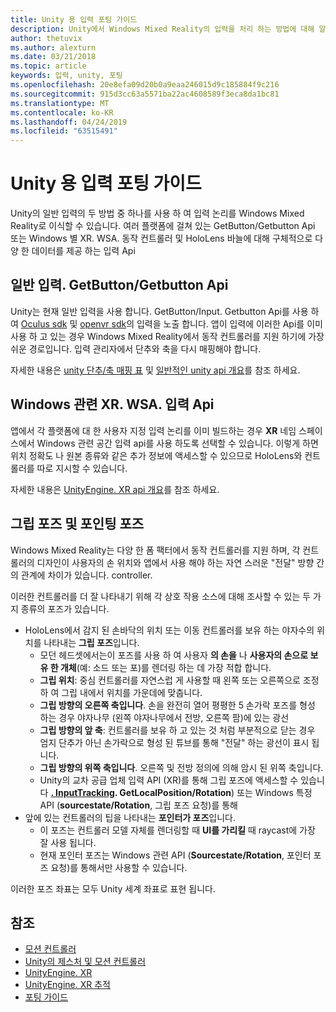 ```yaml
---
title: Unity 용 입력 포팅 가이드
description: Unity에서 Windows Mixed Reality의 입력을 처리 하는 방법에 대해 알아봅니다.
author: thetuvix
ms.author: alexturn
ms.date: 03/21/2018
ms.topic: article
keywords: 입력, unity, 포팅
ms.openlocfilehash: 20e8efa09d20b0a9eaa246015d9c185884f9c216
ms.sourcegitcommit: 915d3cc63a5571ba22ac4608589f3eca8da1bc81
ms.translationtype: MT
ms.contentlocale: ko-KR
ms.lasthandoff: 04/24/2019
ms.locfileid: "63515491"
---
```

# <a name="input-porting-guide-for-unity"></a>Unity 용 입력 포팅 가이드

Unity의 일반 입력의 두 방법 중 하나를 사용 하 여 입력 논리를 Windows Mixed Reality로 이식할 수 있습니다. 여러 플랫폼에 걸쳐 있는 GetButton/Getbutton Api 또는 Windows 별 XR. WSA. 동작 컨트롤러 및 HoloLens 바늘에 대해 구체적으로 다양 한 데이터를 제공 하는 입력 Api

## <a name="general-inputgetbuttongetaxis-apis"></a>일반 입력. GetButton/Getbutton Api

Unity는 현재 일반 입력을 사용 합니다. GetButton/Input. Getbutton Api를 사용 하 여 [Oculus sdk](https://docs.unity3d.com/Manual/OculusControllers.html) 및 [openvr sdk](https://docs.unity3d.com/Manual/OpenVRControllers.html)의 입력을 노출 합니다. 앱이 입력에 이러한 Api를 이미 사용 하 고 있는 경우 Windows Mixed Reality에서 동작 컨트롤러를 지원 하기에 가장 쉬운 경로입니다. 입력 관리자에서 단추와 축을 다시 매핑해야 합니다.

자세한 내용은 [unity 단추/축 매핑 표](gestures-and-motion-controllers-in-unity.md#unity-buttonaxis-mapping-table) 및 [일반적인 unity api 개요](gestures-and-motion-controllers-in-unity.md#common-unity-apis-inputgetbuttongetaxis)를 참조 하세요.

## <a name="windows-specific-xrwsainput-apis"></a>Windows 관련 XR. WSA. 입력 Api

앱에서 각 플랫폼에 대 한 사용자 지정 입력 논리를 이미 빌드하는 경우 **XR** 네임 스페이스에서 Windows 관련 공간 입력 api를 사용 하도록 선택할 수 있습니다. 이렇게 하면 위치 정확도 나 원본 종류와 같은 추가 정보에 액세스할 수 있으므로 HoloLens와 컨트롤러를 따로 지시할 수 있습니다.

자세한 내용은 [UnityEngine. XR api 개요](gestures-and-motion-controllers-in-unity.md#windows-specific-apis-xrwsainput)를 참조 하세요.

## <a name="grip-pose-vs-pointing-pose"></a>그립 포즈 및 포인팅 포즈

Windows Mixed Reality는 다양 한 폼 팩터에서 동작 컨트롤러를 지원 하며, 각 컨트롤러의 디자인이 사용자의 손 위치와 앱에서 사용 해야 하는 자연 스러운 "전달" 방향 간의 관계에 차이가 있습니다. controller.

이러한 컨트롤러를 더 잘 나타내기 위해 각 상호 작용 소스에 대해 조사할 수 있는 두 가지 종류의 포즈가 있습니다.

* HoloLens에서 감지 된 손바닥의 위치 또는 이동 컨트롤러를 보유 하는 야자수의 위치를 나타내는 **그립 포즈**입니다.
    * 모던 헤드셋에서는이 포즈를 사용 하 여 사용자 **의 손을** 나 **사용자의 손으로 보유 한 개체**(예: 소드 또는 포)를 렌더링 하는 데 가장 적합 합니다.
    * **그립 위치**: 중심 컨트롤러를 자연스럽 게 사용할 때 왼쪽 또는 오른쪽으로 조정 하 여 그립 내에서 위치를 가운데에 맞춥니다.
    * **그립 방향의 오른쪽 축입니다**. 손을 완전히 열어 평평한 5 손가락 포즈를 형성 하는 경우 야자나무 (왼쪽 야자나무에서 전방, 오른쪽 팜)에 있는 광선
    * **그립 방향의 앞 축**: 컨트롤러를 보유 하 고 있는 것 처럼 부분적으로 닫는 경우 엄지 단추가 아닌 손가락으로 형성 된 튜브를 통해 "전달" 하는 광선이 표시 됩니다.
    * **그립 방향의 위쪽 축입니다**. 오른쪽 및 전방 정의에 의해 암시 된 위쪽 축입니다.
    * Unity의 교차 공급 업체 입력 API (XR)를 통해 그립 포즈에 액세스할 수 있습니다 **[. InputTracking](https://docs.unity3d.com/ScriptReference/XR.InputTracking.html). GetLocalPosition/Rotation**) 또는 Windows 특정 API (**sourcestate/Rotation**, 그립 포즈 요청)를 통해
* 앞에 있는 컨트롤러의 팁을 나타내는 **포인터가 포즈**입니다.
    * 이 포즈는 컨트롤러 모델 자체를 렌더링할 때 **UI를 가리킬** 때 raycast에 가장 잘 사용 됩니다.
    * 현재 포인터 포즈는 Windows 관련 API (**Sourcestate/Rotation**, 포인터 포즈 요청)를 통해서만 사용할 수 있습니다.

이러한 포즈 좌표는 모두 Unity 세계 좌표로 표현 됩니다.

## <a name="see-also"></a>참조
* [모션 컨트롤러](motion-controllers.md)
* [Unity의 제스처 및 모션 컨트롤러](gestures-and-motion-controllers-in-unity.md)
* [UnityEngine. XR](https://docs.unity3d.com/ScriptReference/XR.WSA.Input.InteractionManager.html)
* [UnityEngine. XR 추적](https://docs.unity3d.com/ScriptReference/XR.InputTracking.html)
* [포팅 가이드](porting-guides.md)
